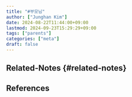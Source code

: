 ```yaml
---
title: "#부모님"
author: ["Junghan Kim"]
date: 2024-08-22T11:44:00+09:00
lastmod: 2024-09-23T15:29:29+09:00
tags: ["parents"]
categories: ["meta"]
draft: false
---
```


## Related-Notes {#related-notes}

## References

<style>.csl-entry{text-indent: -1.5em; margin-left: 1.5em;}</style><div class="csl-bib-body">
</div>
